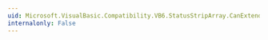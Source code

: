 ```yaml
---
uid: Microsoft.VisualBasic.Compatibility.VB6.StatusStripArray.CanExtend(System.Object)
internalonly: False
---
```

